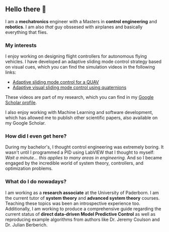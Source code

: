 ## Hello there 👋

<!--
**GusMtz787/GusMtz787** is a ✨ _special_ ✨ repository because its `README.md` (this file) appears on your GitHub profile.

Here are some ideas to get you started:

- 🔭 I’m currently working on ...
- 🌱 I’m currently learning ...
- 👯 I’m looking to collaborate on ...
- 🤔 I’m looking for help with ...
- 💬 Ask me about ...
- 📫 How to reach me: ...
- 😄 Pronouns: ...
- ⚡ Fun fact: ...
-->

I am a **mechatronics** engineer with a Masters in **control engineering** and **robotics**. I am also _that_ guy obssesed with airplanes and basically everything that flies.

### My interests

I enjoy working on designing flight controllers for autonomous flying vehicles. I have developed an adaptive sliding mode control strategy based on visual cues, which you can find the simulation videos in the following links: 

- [Adaptive sliding mode control for a QUAV](https://www.youtube.com/watch?v=FMEtGg45hEI)
- [Adaptive visual sliding mode control using quaternions](https://www.youtube.com/watch?v=GprqokqhALo)

These videos are part of my research, which you can find in my [Google Scholar profile](https://scholar.google.com/citations?user=43WNdgkAAAAJ&hl=en). 

I also enjoy working with Machine Learning and software development, which has allowed me to publish other scientific papers, also available on my Google Scholar.

### How did I even get here?

During my bachelor's, I thought control engineering was extremely boring. It wasn't until I programmed a PID using LabVIEW that I thought to myself: *Wait a minute... this applies to many areas in engineering.* And so I became engaged by the incredible world of system theory, controllers, and optimization problems. 

### What do I do nowadays?

I am working as a **research associate** at the University of Paderborn. I am the current tutor of **system theory** and **advanced system theory** courses. Teaching these topics was been an introspective experience too. Additionally, I am working to produce a comprehensive guide regarding the current status of **direct data-driven Model Predictive Control** as well as reproducing example algorithms from authors like Dr. Jeremy Coulson and Dr. Julian Berberich. 
